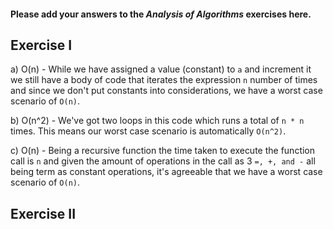 #### Please add your answers to the **_Analysis of Algorithms_** exercises here.

## Exercise I

a) O(n) - While we have assigned a value (constant) to `a` and increment it we still have a body of code that iterates the expression `n` number of times and since we don't put constants into considerations, we have a worst case scenario of `O(n)`.

b) O(n^2) - We've got two loops in this code which runs a total of `n * n` times. This means our worst case scenario is automatically `O(n^2)`.

c) O(n) - Being a recursive function the time taken to execute the function call is `n` and given the amount of operations in the call as 3 `=, +, and -` all being term as constant operations, it's agreeable that we have a worst case scenario of `O(n)`.

## Exercise II
